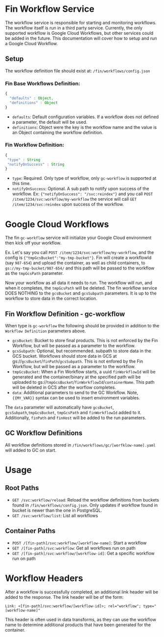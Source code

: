 # Fin Workflow Service

The workflow service is responsible for starting and monitoring workflows.  The workflow itself is run in a third party service.  Currently, the only supported workflow is Google Cloud Workflows, but other services could be added in the future.  This documentation will cover how to setup and run a Google Cloud Workflow.

## Setup

The workflow definition file should exist at: `/fin/workflows/config.json`

### Fin Base Workflows Definition:

```js
{
  "defaults" : Object,
  "definitions" : Object
}
```

 - `defaults`: Default configuration variables.  If a workflow does not defined a parameter, the default will be used.
 - `definitions`: Object were the key is the workflow name and the value is an Object containing the workflow definition.

### Fin Workflow Definition:

 ```js
 {
  "type" : String
  "notifyOnSuccess" : String
 }
 ```
 - `type`: Required.  Only type of workflow, only `gc-workflow` is supported at this time.
 - `notifyOnSuccess`: Optional.  A sub path to notify upon success of the workflow.  Ex: `{"notifyOnSuccess": "/svc:reindex"}` and you call `POST /item/1234/svc:workflow/my-workflow` the service will call `GET /item/1234/svc:reindex` upon success of the workflow.

# Google Cloud Workflows

The fin `gc-workflow` service will initialize your Google Cloud environment then kick off your workflow.

Ex.  Let's say you call `POST /item/1234/svc:workflow/my-workflow`, and the config is `{"tmpGcsBucket":"my-tmp-bucket"}`.  Fin will create a workflowId (say `987-654`) and upload the container, as well as child containers, to `gs://my-tmp-bucket/987-654/` and this path will be passed to the workflow as the `tmpGcsPath` parameter.

Now your workflow as all data it needs to run.  The workflow will run, and when it completes, the `tmpGcsPath` will be deleted.  The fin workflow service DOES NOTHING to the `gcsBucket` and `gcsSubpath` parameters.  It is up to the workflow to store data in the correct location.

## Fin Workflow Definition - gc-workflow

When type is `gc-workflow` the following should be provided in addition to the `Workflow Definition` parameters above.

 - `gcsBucket`: Bucket to store final products.  This is not enforced by the Fin Workflow, but will be passed as a parameter to the workflow.
 - `gcsSubpath`: Optional, but recommended.  subpath to store data in the GCS bucket.  Workflows should store data in GCS at gs://`gcsBucket`/`finPath`/`gcsSubpath`.  This is not enfored by the Fin Workflow, but will be passed as a parameter to the workflow.
 - `tmpGcsBucket`: When a Fin Workflow starts, a uuid `finWorkflowId` will be generated and the container/binary at the specified path will be uploaded to gs://`tmpGcsBucket`/`finWorkflowId`/`containerName`.  This path will be deleted in GCS after the worflow completes.
 - `data`: Additional parameters to send to the GC Workflow.  Note, `{{MY_VAR}}` syntax can be used to insert environment variables.
 
The `data` parameter will automatically have `gcsBucket`, `gcsSubpath`,`tmpGcsBucket`, `tmpGcsPath` and `finWorkflowId` added to it.  Additionally, `finPath` and `finHost` will be added to the run parameters.

## GC Workflow Definitions

All workflow definitions stored in `/fin/workflows/gc/[worfklow-name].yaml` will added to GC on start.

# Usage

## Root Paths

  - `GET /svc:workflow/reload`: Reload the workflow definitions from buckets found in `/fin/workflows/config.json`.  Only updates if workflow found in bucket is newer than the one in PostgreSQL.
  - `GET /svc:workflow/list`: List all workflows

## Container Paths
   
   - `POST /[fin-path]/svc:workflow/[workflow-name]`: Start a workflow
   - `GET /[fin-path]/svc:workflow`: Get all workflows run on path
   - `GET /[fin-path]/svc:workflow/[workflow-id]`: Get a specific workflow run on path

# Workflow Headers

After a workflow is successfully completed, an additional link header will be added to the response.  The link header will be of the form:

```http
Link: <[fin-path]/svc:workflow/[workflow-id]>; rel="workflow"; type="[workflow-name]"
```

This header is often used in data transforms, as they can use the workflow name to determine additional products that have been generated for the container.